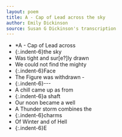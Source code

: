 ```yaml
---
layout: poem
title: A - Cap of Lead across the sky
author: Emily Dickinson
source: Susan G Dickinson's transcription
---
```


- *A - Cap of Lead across
- {:.indent-6}the sky
- Was tight and sur[e?]ly drawn
- We could not find the mighty
- {:.indent-6}Face
- The Figure was withdrawn -
- {:.indent-6}---
- A chill came up as from
- {:.indent-6}a shaft
- Our noon became a well
- A Thunder storm combines the
- {:.indent-6}charms
- Of Winter and of Hell
- {:.indent-6}E
